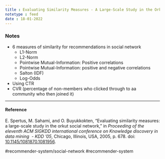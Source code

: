 ```yaml
---
title : Evaluating Similarity Measures - A Large-Scale Study in the Orkut Social Network
notetype : feed
date : 18-01-2022
---
```



### Notes
- 6 measures of similarity for recommendations in social network
	- L1-Norm
	- L2-Norm
	- Pointwise Mutual-Information: Positive correlations
	- Pointwise Mutual-Information: positive and negative correlations
	- Salton (IDF)
	- Log-Odds
- Using CTR
- CVR (percentage of non-members who clicked through to aa community who then joined it)

---


#### Reference

E. Spertus, M. Sahami, and O. Buyukkokten, “Evaluating similarity measures: a large-scale study in the orkut social network,” in _Proceeding of the eleventh ACM SIGKDD international conference on Knowledge discovery in data mining  - KDD ’05_, Chicago, Illinois, USA, 2005, p. 678. doi: [10.1145/1081870.1081956](https://doi.org/10.1145/1081870.1081956).

#recommender-system/social-network
#recommender-system 